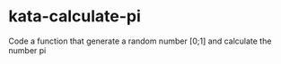 # kata-calculate-pi
Code a function that generate a random number [0;1] and calculate the number pi 
